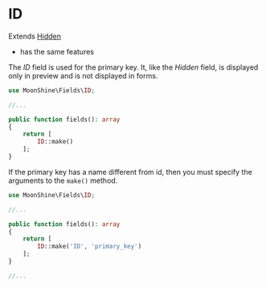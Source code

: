 # ID

Extends [Hidden](/docs/{{version}}/fields/hidden)
* has the same features  

The *ID* field is used for the primary key.
It, like the *Hidden* field, is displayed only in preview and is not displayed in forms.

```php
use MoonShine\Fields\ID;

//...

public function fields(): array
{
    return [
        ID::make()
    ];
}
```

If the primary key has a name different from id, then you must specify the arguments to the `make()` method.

```php
use MoonShine\Fields\ID;

//...

public function fields(): array
{
    return [
        ID::make('ID', 'primary_key')
    ];
}

//...
```

